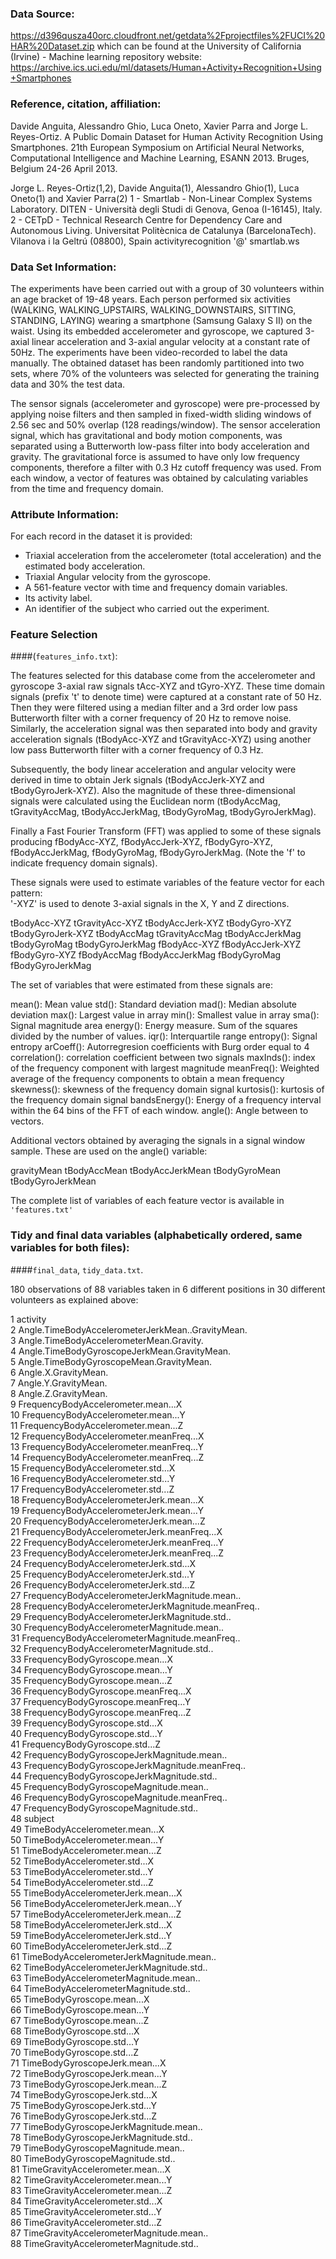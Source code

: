 ### Data Source:
https://d396qusza40orc.cloudfront.net/getdata%2Fprojectfiles%2FUCI%20HAR%20Dataset.zip which can be found at the University of California (Irvine) - Machine learning repository website:
https://archive.ics.uci.edu/ml/datasets/Human+Activity+Recognition+Using+Smartphones

### Reference, citation, affiliation: 
Davide Anguita, Alessandro Ghio, Luca Oneto, Xavier Parra and Jorge L. Reyes-Ortiz. A Public Domain Dataset for Human Activity Recognition Using Smartphones. 21th European Symposium on Artificial Neural Networks, Computational Intelligence and Machine Learning, ESANN 2013. Bruges, Belgium 24-26 April 2013.

Jorge L. Reyes-Ortiz(1,2), Davide Anguita(1), Alessandro Ghio(1), Luca Oneto(1) and Xavier Parra(2)
1 - Smartlab - Non-Linear Complex Systems Laboratory. DITEN - Università degli Studi di Genova, Genoa (I-16145), Italy.
2 - CETpD - Technical Research Centre for Dependency Care and Autonomous Living. Universitat Politècnica de Catalunya (BarcelonaTech). Vilanova i la Geltrú (08800), Spain
activityrecognition '@' smartlab.ws

### Data Set Information:

The experiments have been carried out with a group of 30 volunteers within an age bracket of 19-48 years. Each person performed six activities (WALKING, WALKING_UPSTAIRS, WALKING_DOWNSTAIRS, SITTING, STANDING, LAYING) wearing a smartphone (Samsung Galaxy S II) on the waist. Using its embedded accelerometer and gyroscope, we captured 3-axial linear acceleration and 3-axial angular velocity at a constant rate of 50Hz. The experiments have been video-recorded to label the data manually. The obtained dataset has been randomly partitioned into two sets, where 70% of the volunteers was selected for generating the training data and 30% the test data.

The sensor signals (accelerometer and gyroscope) were pre-processed by applying noise filters and then sampled in fixed-width sliding windows of 2.56 sec and 50% overlap (128 readings/window). The sensor acceleration signal, which has gravitational and body motion components, was separated using a Butterworth low-pass filter into body acceleration and gravity. The gravitational force is assumed to have only low frequency components, therefore a filter with 0.3 Hz cutoff frequency was used. From each window, a vector of features was obtained by calculating variables from the time and frequency domain.

### Attribute Information:

For each record in the dataset it is provided:
- Triaxial acceleration from the accelerometer (total acceleration) and the estimated body acceleration.
- Triaxial Angular velocity from the gyroscope.
- A 561-feature vector with time and frequency domain variables.
- Its activity label.
- An identifier of the subject who carried out the experiment. 

### Feature Selection 
####(`features_info.txt`):

The features selected for this database come from the accelerometer and gyroscope 3-axial raw signals tAcc-XYZ and tGyro-XYZ. These time domain signals (prefix 't' to denote time) were captured at a constant rate of 50 Hz. Then they were filtered using a median filter and a 3rd order low pass Butterworth filter with a corner frequency of 20 Hz to remove noise. Similarly, the acceleration signal was then separated into body and gravity acceleration signals (tBodyAcc-XYZ and tGravityAcc-XYZ) using another low pass Butterworth filter with a corner frequency of 0.3 Hz. 

Subsequently, the body linear acceleration and angular velocity were derived in time to obtain Jerk signals (tBodyAccJerk-XYZ and tBodyGyroJerk-XYZ). Also the magnitude of these three-dimensional signals were calculated using the Euclidean norm (tBodyAccMag, tGravityAccMag, tBodyAccJerkMag, tBodyGyroMag, tBodyGyroJerkMag). 

Finally a Fast Fourier Transform (FFT) was applied to some of these signals producing fBodyAcc-XYZ, fBodyAccJerk-XYZ, fBodyGyro-XYZ, fBodyAccJerkMag, fBodyGyroMag, fBodyGyroJerkMag. (Note the 'f' to indicate frequency domain signals). 

These signals were used to estimate variables of the feature vector for each pattern:  
'-XYZ' is used to denote 3-axial signals in the X, Y and Z directions.

tBodyAcc-XYZ
tGravityAcc-XYZ
tBodyAccJerk-XYZ
tBodyGyro-XYZ
tBodyGyroJerk-XYZ
tBodyAccMag
tGravityAccMag
tBodyAccJerkMag
tBodyGyroMag
tBodyGyroJerkMag
fBodyAcc-XYZ
fBodyAccJerk-XYZ
fBodyGyro-XYZ
fBodyAccMag
fBodyAccJerkMag
fBodyGyroMag
fBodyGyroJerkMag

The set of variables that were estimated from these signals are: 

mean(): Mean value
std(): Standard deviation
mad(): Median absolute deviation 
max(): Largest value in array
min(): Smallest value in array
sma(): Signal magnitude area
energy(): Energy measure. Sum of the squares divided by the number of values. 
iqr(): Interquartile range 
entropy(): Signal entropy
arCoeff(): Autorregresion coefficients with Burg order equal to 4
correlation(): correlation coefficient between two signals
maxInds(): index of the frequency component with largest magnitude
meanFreq(): Weighted average of the frequency components to obtain a mean frequency
skewness(): skewness of the frequency domain signal 
kurtosis(): kurtosis of the frequency domain signal 
bandsEnergy(): Energy of a frequency interval within the 64 bins of the FFT of each window.
angle(): Angle between to vectors.

Additional vectors obtained by averaging the signals in a signal window sample. These are used on the angle() variable:

gravityMean
tBodyAccMean
tBodyAccJerkMean
tBodyGyroMean
tBodyGyroJerkMean

The complete list of variables of each feature vector is available in `'features.txt'`

### Tidy and final data variables (alphabetically ordered, same variables for both files): 
####`final_data`, `tidy_data.txt`.

180 observations of 88 variables taken in 6 different positions in 30 different volunteers as explained above:

1                                            activity   
2   Angle.TimeBodyAccelerometerJerkMean..GravityMean.    
3            Angle.TimeBodyAccelerometerMean.Gravity.    
4        Angle.TimeBodyGyroscopeJerkMean.GravityMean.    
5            Angle.TimeBodyGyroscopeMean.GravityMean.    
6                                Angle.X.GravityMean.    
7                                Angle.Y.GravityMean.    
8                                Angle.Z.GravityMean.    
9                 FrequencyBodyAccelerometer.mean...X    
10                FrequencyBodyAccelerometer.mean...Y    
11                FrequencyBodyAccelerometer.mean...Z    
12            FrequencyBodyAccelerometer.meanFreq...X    
13            FrequencyBodyAccelerometer.meanFreq...Y    
14            FrequencyBodyAccelerometer.meanFreq...Z    
15                 FrequencyBodyAccelerometer.std...X    
16                 FrequencyBodyAccelerometer.std...Y    
17                 FrequencyBodyAccelerometer.std...Z    
18            FrequencyBodyAccelerometerJerk.mean...X    
19            FrequencyBodyAccelerometerJerk.mean...Y    
20            FrequencyBodyAccelerometerJerk.mean...Z    
21        FrequencyBodyAccelerometerJerk.meanFreq...X    
22        FrequencyBodyAccelerometerJerk.meanFreq...Y    
23        FrequencyBodyAccelerometerJerk.meanFreq...Z    
24             FrequencyBodyAccelerometerJerk.std...X    
25             FrequencyBodyAccelerometerJerk.std...Y    
26             FrequencyBodyAccelerometerJerk.std...Z    
27     FrequencyBodyAccelerometerJerkMagnitude.mean..    
28 FrequencyBodyAccelerometerJerkMagnitude.meanFreq..    
29      FrequencyBodyAccelerometerJerkMagnitude.std..    
30         FrequencyBodyAccelerometerMagnitude.mean..    
31     FrequencyBodyAccelerometerMagnitude.meanFreq..    
32          FrequencyBodyAccelerometerMagnitude.std..    
33                    FrequencyBodyGyroscope.mean...X    
34                    FrequencyBodyGyroscope.mean...Y    
35                    FrequencyBodyGyroscope.mean...Z    
36                FrequencyBodyGyroscope.meanFreq...X    
37                FrequencyBodyGyroscope.meanFreq...Y    
38                FrequencyBodyGyroscope.meanFreq...Z    
39                     FrequencyBodyGyroscope.std...X    
40                     FrequencyBodyGyroscope.std...Y    
41                     FrequencyBodyGyroscope.std...Z    
42         FrequencyBodyGyroscopeJerkMagnitude.mean..    
43     FrequencyBodyGyroscopeJerkMagnitude.meanFreq..    
44          FrequencyBodyGyroscopeJerkMagnitude.std..    
45             FrequencyBodyGyroscopeMagnitude.mean..    
46         FrequencyBodyGyroscopeMagnitude.meanFreq..    
47              FrequencyBodyGyroscopeMagnitude.std..    
48                                            subject    
49                     TimeBodyAccelerometer.mean...X    
50                     TimeBodyAccelerometer.mean...Y    
51                     TimeBodyAccelerometer.mean...Z    
52                      TimeBodyAccelerometer.std...X    
53                      TimeBodyAccelerometer.std...Y    
54                      TimeBodyAccelerometer.std...Z    
55                 TimeBodyAccelerometerJerk.mean...X    
56                 TimeBodyAccelerometerJerk.mean...Y    
57                 TimeBodyAccelerometerJerk.mean...Z    
58                  TimeBodyAccelerometerJerk.std...X    
59                  TimeBodyAccelerometerJerk.std...Y    
60                  TimeBodyAccelerometerJerk.std...Z    
61          TimeBodyAccelerometerJerkMagnitude.mean..    
62           TimeBodyAccelerometerJerkMagnitude.std..    
63              TimeBodyAccelerometerMagnitude.mean..    
64               TimeBodyAccelerometerMagnitude.std..    
65                         TimeBodyGyroscope.mean...X    
66                         TimeBodyGyroscope.mean...Y    
67                         TimeBodyGyroscope.mean...Z    
68                          TimeBodyGyroscope.std...X    
69                          TimeBodyGyroscope.std...Y    
70                          TimeBodyGyroscope.std...Z    
71                     TimeBodyGyroscopeJerk.mean...X    
72                     TimeBodyGyroscopeJerk.mean...Y    
73                     TimeBodyGyroscopeJerk.mean...Z    
74                      TimeBodyGyroscopeJerk.std...X    
75                      TimeBodyGyroscopeJerk.std...Y    
76                      TimeBodyGyroscopeJerk.std...Z    
77              TimeBodyGyroscopeJerkMagnitude.mean..    
78               TimeBodyGyroscopeJerkMagnitude.std..    
79                  TimeBodyGyroscopeMagnitude.mean..    
80                   TimeBodyGyroscopeMagnitude.std..    
81                  TimeGravityAccelerometer.mean...X    
82                  TimeGravityAccelerometer.mean...Y    
83                  TimeGravityAccelerometer.mean...Z    
84                   TimeGravityAccelerometer.std...X    
85                   TimeGravityAccelerometer.std...Y    
86                   TimeGravityAccelerometer.std...Z    
87           TimeGravityAccelerometerMagnitude.mean..    
88            TimeGravityAccelerometerMagnitude.std..    
